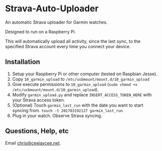 # Strava-Auto-Uploader
An automatic Strava uploader for Garmin watches.

Designed to run on a Raspberry Pi.

This will automatically upload all activity, since the last sync, to the specified Strava account every time you connect your device.



## Installation

1. Setup your Raspberry Pi or other computer (tested on Raspbian Jesse).
2. Copy `10_garmin_upload` to `/etc/usbmount/mount.d/10_garmin_upload`
3. Give execute permissions to `10_garmin_upload` (`sudo chmod +x /etc/usbmount/mount.d/10_garmin_upload`).
4. Modify `garmin_upload.py` and replace `INSERT_ACCESS_TOKEN_HERE` with your Strava access token.
5. (Optional) Touch `garmin_last_run` with the date you want to start syncing from. `touch -t 201703192127 garmin_last_run`
6. Plug in your watch. Observe Strava syncing.

## Questions, Help, etc
Email chris@ceejaycee.net.


